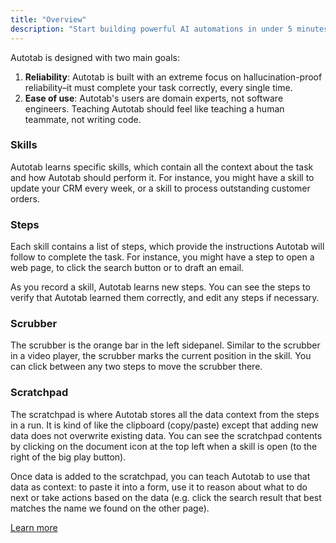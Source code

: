 ```yaml
---
title: "Overview"
description: "Start building powerful AI automations in under 5 minutes"
---
```


Autotab is designed with two main goals:

1. **Reliability**: Autotab is built with an extreme focus on hallucination-proof reliability–it must complete your task correctly, every single time.
2. **Ease of use**: Autotab's users are domain experts, not software engineers. Teaching Autotab should feel like teaching a human teammate, not writing code.

### Skills

Autotab learns specific skills, which contain all the context about the task and how Autotab should perform it. For instance, you might have a skill to update your CRM every week, or a skill to process outstanding customer orders.

### Steps

Each skill contains a list of steps, which provide the instructions Autotab will follow to complete the task. For instance, you might have a step to open a web page, to click the search button or to draft an email.

As you record a skill, Autotab learns new steps. You can see the steps to verify that Autotab learned them correctly, and edit any steps if necessary.

### Scrubber

The scrubber is the orange bar in the left sidepanel. Similar to the scrubber in a video player, the scrubber marks the current position in the skill. You can click between any two steps to move the scrubber there.

### Scratchpad

The scratchpad is where Autotab stores all the data context from the steps in a run. It is kind of like the clipboard (copy/paste) except that adding new data does not overwrite existing data. You can see the scratchpad contents by clicking on the document icon at the top left when a skill is open (to the right of the big play button).

Once data is added to the scratchpad, you can teach Autotab to use that data as context: to paste it into a form, use it to reason about what to do next or take actions based on the data (e.g. click the search result that best matches the name we found on the other page).

[Learn more](scratchpad.md)
